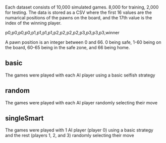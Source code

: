 Each dataset consists of 10,000 simulated games. 8,000 for training, 2,000 for testing. The data is stored as a CSV where the first 16 values are the numarical positions of the pawns on the board, and the 17th value is the index of the winning player.

p0,p0,p0,p0,p1,p1,p1,p1,p2,p2,p2,p2,p3,p3,p3,p3,winner

A pawn position is an integer between 0 and 66. 0 being safe, 1-60 being on the board, 60-65 being in the safe zone, and 66 being home.

## basic
The games were played with each AI player using a basic selfish strategy

## random
The games were played with each AI player randomly selecting their move

## singleSmart
The games were played with 1 AI player (player 0) using a basic strategy and the rest (players 1, 2, and 3) randomly selecting their move
